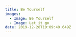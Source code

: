 ```yaml
---
title: Be Yourself
images:
  - Image: Be Yourself
  - Image: Let it go
date: 2019-12-28T19:09:40.649Z
---
```


